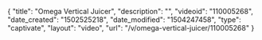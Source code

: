 {
    "title": "Omega Vertical Juicer",
    "description": "",
    "videoid": "110005268",
    "date_created": "1502525218",
    "date_modified": "1504247458",
    "type": "captivate",
    "layout": "video",
    "url": "\/v\/omega-vertical-juicer\/110005268"
}